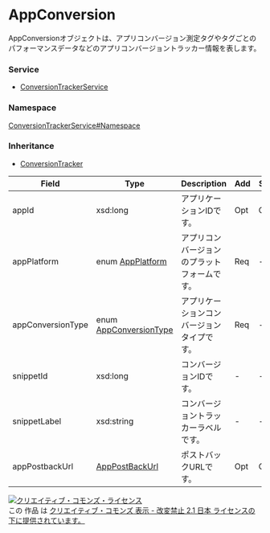 # AppConversion
AppConversionオブジェクトは、アプリコンバージョン測定タグやタグごとのパフォーマンスデータなどのアプリコンバージョントラッカー情報を表します。
### Service
+ [ConversionTrackerService](../../services/ConversionTrackerService.md)

### Namespace
[ConversionTrackerService#Namespace](../../services/ConversionTrackerService.md#namespace)

### Inheritance
+ [ConversionTracker](ConversionTracker.md)

| Field | Type | Description | Add | Set |
|---|---|---|---|---|
| appId| xsd:long| アプリケーションIDです。| Opt| Opt |
| appPlatform| enum <a href="AppPlatform.md">AppPlatform</a>| アプリコンバージョンのプラットフォームです。| Req| - |
| appConversionType| enum <a href="AppConversionType.md">AppConversionType</a>| アプリケーションコンバージョンタイプです。| Req| - |
| snippetId| xsd:long| コンバージョンIDです。| -| - |
| snippetLabel| xsd:string| コンバージョントラッカーラベルです。| -| - |
| appPostbackUrl| <a href="AppPostBackUrl.md">AppPostBackUrl</a>| ポストバックURLです。| Opt| Opt |

<a rel="license" href="http://creativecommons.org/licenses/by-nd/2.1/jp/"><img alt="クリエイティブ・コモンズ・ライセンス" style="border-width:0" src="https://i.creativecommons.org/l/by-nd/2.1/jp/88x31.png" /></a><br />この 作品 は <a rel="license" href="http://creativecommons.org/licenses/by-nd/2.1/jp/">クリエイティブ・コモンズ 表示 - 改変禁止 2.1 日本 ライセンスの下に提供されています。</a>
